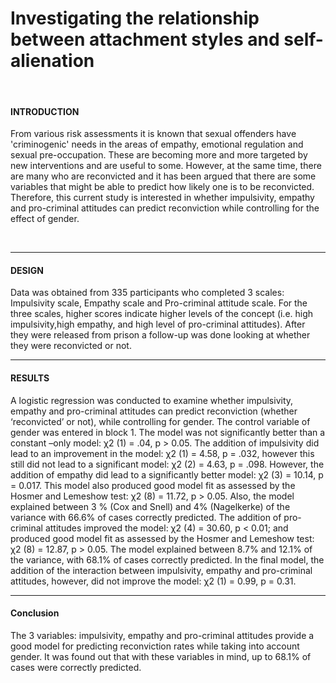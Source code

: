 # Investigating the relationship between attachment styles and self-alienation
&nbsp;
#### **INTRODUCTION**
From various risk assessments it is known that sexual offenders have 'criminogenic' needs in the areas of empathy, emotional regulation and sexual pre-occupation. These are becoming more and more targeted by new interventions and are useful to some. However, at the same time, there are many who are reconvicted and it has been argued that there are some variables that might be able to predict how likely one is to be reconvicted. Therefore, this current study is interested in whether impulsivity, empathy and pro-criminal attitudes can predict reconviction while controlling for the effect of gender.

&nbsp;
***
#### **DESIGN**
Data was obtained from 335 participants who completed 3 scales: Impulsivity scale, Empathy scale and Pro-criminal attitude scale. For the three scales, higher scores indicate higher levels of the concept (i.e. high impulsivity,high empathy, and high level of pro-criminal attitudes). After they were released from prison a follow-up was done looking at whether they were reconvicted or not.
&nbsp;
***
#### **RESULTS**
A logistic regression was conducted to examine whether impulsivity, empathy and pro-criminal attitudes can predict reconviction (whether ‘reconvicted’ or not), while controlling for gender. The control variable of gender was entered in block 1. The model was not significantly better than a constant –only model: χ2 (1) = .04, p > 0.05. The addition of impulsivity did lead to an improvement in the model: χ2 (1) = 4.58, p = .032, however this still did not lead to a significant model: χ2 (2) = 4.63, p = .098. However, the addition of empathy did lead to a significantly better model: χ2 (3) = 10.14, p = 0.017. This model also produced good model fit as assessed by the Hosmer and Lemeshow test: χ2 (8) = 11.72, p > 0.05. Also, the model explained between 3 % (Cox and Snell) and 4% (Nagelkerke) of the variance with 66.6% of cases correctly predicted. 
The addition of pro-criminal attitudes improved the model: χ2 (4) = 30.60, p < 0.01; and produced good model fit as assessed by the Hosmer and Lemeshow test: χ2 (8) = 12.87, p > 0.05. The model explained between 8.7% and 12.1% of the variance, with 68.1% of cases correctly predicted. 
In the final model, the addition of the interaction between impulsivity, empathy and pro-criminal attitudes, however, did not improve the model: χ2 (1) = 0.99, p = 0.31.

***
#### **Conclusion**
The 3 variables: impulsivity, empathy and pro-criminal attitudes provide a good model for predicting reconviction rates while taking into account gender. It was found out that with these variables in mind, up to 68.1% of cases were correctly predicted.